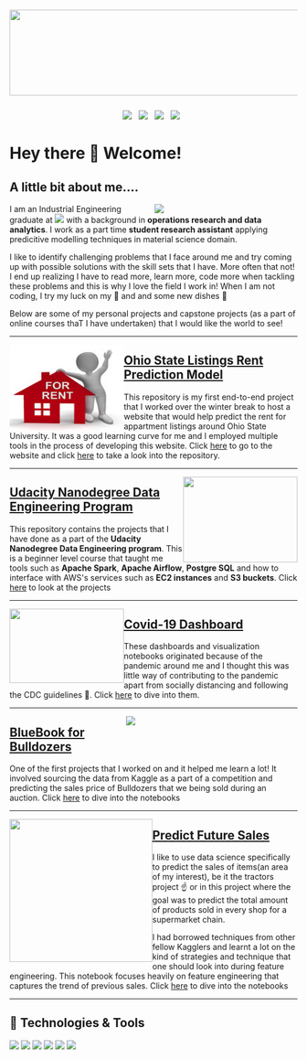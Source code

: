 # <img width="1700" height="150" src= "https://media.giphy.com/media/9B8wYztAoe1zO/source.gif">


<p align='center'>
<a href="mailto:kuriankannathraphy@gmail.com"><img height="50" src="https://github.com/Kuriankkr/Kuriankkr/blob/main/Images/Gmail_logo.png"></a>&nbsp;&nbsp;
<a href="https://www.linkedin.com/in/kuriankannath/"><img height="50" src="https://github.com/Kuriankkr/Kuriankkr/blob/main/Images/Linkedin_logo.png"></a>&nbsp;&nbsp; 
<a href="https://join.skype.com/invite/xjOU9MBygr5d"><img height="50" src="https://github.com/Kuriankkr/Kuriankkr/blob/main/Images/Skype_icon_logo.png"></a>&nbsp;&nbsp;  
<a href="https://wa.me/16142829209"><img height="60" src="https://github.com/Kuriankkr/Kuriankkr/blob/main/Images/whatsapp_logo%20(2).png"></a>&nbsp;&nbsp;
</p>



# Hey there 👋 Welcome!

## A little bit about me....

<p>
  <img width="250" align='right' src="https://github.com/Kuriankkr/Kuriankkr/blob/main/Images/Data_Science.jpg">
</p>


I am an Industrial Engineering graduate at **<img src= "https://github.com/Kuriankkr/Kuriankkr/blob/main/Images/Ohio_st.png" width="20">**  with a background in **operations research and data analytics**. I work as a part time **student research assistant** applying predicitive modelling techniques in material science domain.

I like to identify challenging problems that I face around me and try coming up with possible solutions with the skill sets that I have. More often that not! I end up realizing I have to read more, learn more, code more when tackling these problems and this is why I love the field I work in! When I am not coding, I try my luck on my 🎻 and and some new dishes 🍕 

Below are some of my personal projects and capstone projects (as a part of online courses thaT I have undertaken) that I would like the world to see!


---

<p>
  <img width="200" height = "150" align='left' src="https://github.com/Kuriankkr/Kuriankkr/blob/main/Images/House.jpg">
</p>

## [Ohio State Listings Rent Prediction Model](https://github.com/Kuriankkr/Ohio-State-Listings-Rent-Prediction-Model)
This repository is my first end-to-end project that I worked over the winter break to host a website that would help predict the rent for appartment listings around Ohio State
University. It was a good learning curve for me and I employed multiple tools in the process of developing this website.
Click [here](https://ohio-state-listing-prediction.herokuapp.com/) to go to the website and click [here](https://github.com/Kuriankkr/Ohio-State-Listings-Rent-Prediction-Model) to take a look into the repository. 

---


<p>
  <img width="200" height = "150" align='right' src="https://github.com/Kuriankkr/Kuriankkr/blob/main/Images/udacity.png">
</p>


## [Udacity Nanodegree Data Engineering Program](https://github.com/Kuriankkr/Udacity-Nanodegree-Data-Engineering/blob/master/README.md)
This repository contains the projects that I have done as a part of the **Udacity Nanodegree Data Engineering program**. This is a beginner level course that taught me tools such as **Apache Spark**, **Apache Airflow**, **Postgre SQL** and how to interface with AWS's services such as **EC2 instances** and **S3 buckets**. Click [here](https://github.com/Kuriankkr/Udacity-Nanodegree-Data-Engineering/blob/master/README.md) to look at the projects

---

<p>
  <img width="200" height = "130" align='left' src="https://github.com/Kuriankkr/Kuriankkr/blob/main/Images/Covid.jpg">
</p>
    

## [Covid-19 Dashboard](https://github.com/Kuriankkr/Covid19_Data_Analysis)
These dashboards and visualization notebooks originated because of the pandemic around me and I thought this was little way of contributing to the pandemic apart from socially distancing and following the CDC guidelines 🙏. Click [here](https://github.com/Kuriankkr/Covid19_Data_Analysis) to dive into them.

---

<p>
  <img width="300" align='right' src="https://github.com/Kuriankkr/Kuriankkr/blob/main/Images/download.png">
</p>

## [BlueBook for Bulldozers](https://github.com/Kuriankkr/Bluebook-for-Bulldozers)
One of the first projects that I worked on and it helped me learn a lot! It involved sourcing the data from Kaggle as a part of a competition and predicting the sales price of Bulldozers that we being sold during an auction. Click [here](https://github.com/Kuriankkr/Bluebook-for-Bulldozers) to dive into the notebooks


---

<p>
  <img width="250" height = "250" align='left' src="https://github.com/Kuriankkr/Kuriankkr/blob/main/Images/Supermarket.jpg">
</p>

## [Predict Future Sales](https://github.com/Kuriankkr/Predict-Future-Sales)
I like to use data science specifically to predict the sales of items(an area of my interest), be it the tractors project ☝️ or in this project where the goal was to predict the total amount of products sold in every shop for a supermarket chain. 

I had borrowed techniques from other fellow Kagglers and learnt a lot on the kind of strategies and technique that one should look into during feature engineering. This notebook focuses heavily on feature engineering that captures the trend of previous sales. Click [here](https://github.com/Kuriankkr/Predict-Future-Sales) to dive into the notebooks

---


## 🔧 Technologies & Tools

![](https://img.shields.io/badge/OS-Linux-informational?style=for-the-badge&logo=linux&logoColor=white&color=blue)
![](https://img.shields.io/badge/Code-Python-informational?style=for-the-badge&logo=python&logoColor=white&color=blue)
![](https://img.shields.io/badge/Shell-Bash-informational?style=for-the-badge&logo=gnu-bash&logoColor=white&color=blue)
![](https://img.shields.io/badge/Tools-PostgreSQL-informational?style=for-the-badge&logo=postgresql&logoColor=white&color=blue)
![](https://img.shields.io/badge/Tools-Docker-informational?style=for-the-badge&logo=docker&logoColor=white&color=blue)
![](https://img.shields.io/badge/Airflow-Monitoring-blue?style=for-the-badge&logo=airflow&logoColor=white&color=blue)



<!--
**Kuriankkr/Kuriankkr** is a ✨ _special_ ✨ repository because its `README.md` (this file) appears on your GitHub profile.

Here are some ideas to get you started:

- 🔭 I’m currently working on ...
- 🌱 I’m currently learning ...
- 👯 I’m looking to collaborate on ...
- 🤔 I’m looking for help with ...
- 💬 Ask me about ...
- 📫 How to reach me: ...
- 😄 Pronouns: ...
- ⚡ Fun fact: ...
-->
